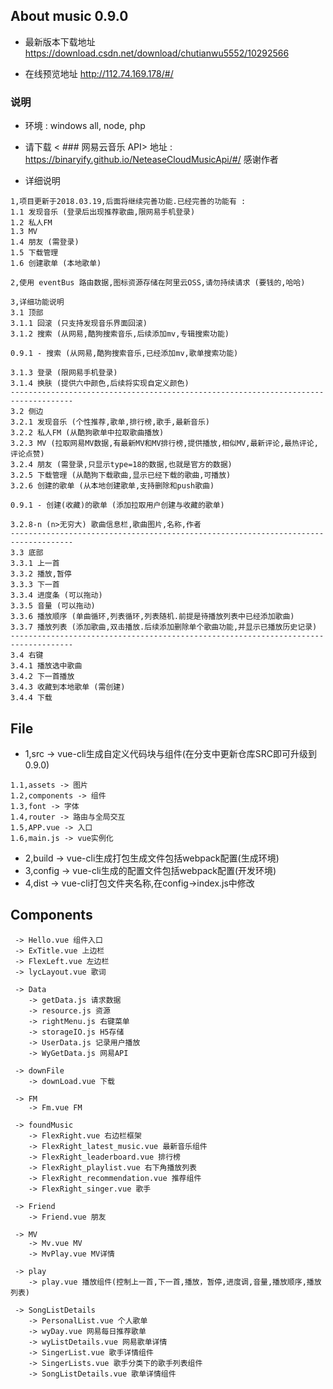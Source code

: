 ##  About music 0.9.0

- 最新版本下载地址 https://download.csdn.net/download/chutianwu5552/10292566

- 在线预览地址 http://112.74.169.178/#/

### 说明
+ 环境 : windows all, node, php

+ 请下载 < ### 网易云音乐 API> 地址 : https://binaryify.github.io/NeteaseCloudMusicApi/#/ 感谢作者
* 详细说明
```
1,项目更新于2018.03.19,后面将继续完善功能.已经完善的功能有 : 
1.1 发现音乐 (登录后出现推荐歌曲,限网易手机登录)
1.2 私人FM
1.3 MV
1.4 朋友 (需登录)
1.5 下载管理
1.6 创建歌单 (本地歌单)

2,使用 eventBus 路由数据,图标资源存储在阿里云OSS,请勿持续请求 (要钱的,哈哈)

3,详细功能说明
3.1 顶部
3.1.1 回滚 (只支持发现音乐界面回滚)
3.1.2 搜索 (从网易,酷狗搜索音乐,后续添加mv,专辑搜索功能)

0.9.1 - 搜索 (从网易,酷狗搜索音乐,已经添加mv,歌单搜索功能)

3.1.3 登录 (限网易手机登录)
3.1.4 换肤 (提供六中颜色,后续将实现自定义颜色)
------------------------------------------------------------------------------------
3.2 侧边
3.2.1 发现音乐 (个性推荐,歌单,排行榜,歌手,最新音乐)
3.2.2 私人FM (从酷狗歌单中拉取歌曲播放)
3.2.3 MV (拉取网易MV数据,有最新MV和MV排行榜,提供播放,相似MV,最新评论,最热评论,评论点赞)
3.2.4 朋友 (需登录,只显示type=18的数据,也就是官方的数据)
3.2.5 下载管理 (从酷狗下载歌曲,显示已经下载的歌曲,可播放)
3.2.6 创建的歌单 (从本地创建歌单,支持删除和push歌曲)

0.9.1 - 创建(收藏)的歌单 (添加拉取用户创建与收藏的歌单)

3.2.8-n (n>无穷大) 歌曲信息栏,歌曲图片,名称,作者
------------------------------------------------------------------------------------
3.3 底部
3.3.1 上一首
3.3.2 播放,暂停
3.3.3 下一首
3.3.4 进度条 (可以拖动)
3.3.5 音量 (可以拖动)
3.3.6 播放顺序 (单曲循环,列表循环,列表随机.前提是待播放列表中已经添加歌曲)
3.3.7 播放列表 (添加歌曲,双击播放.后续添加删除单个歌曲功能,并显示已播放历史记录)
------------------------------------------------------------------------------------
3.4 右键
3.4.1 播放选中歌曲
3.4.2 下一首播放
3.4.3 收藏到本地歌单 (需创建)
3.4.4 下载
```

## File
+ 1,src -> vue-cli生成自定义代码块与组件(在分支中更新仓库SRC即可升级到0.9.0)
```
1.1,assets -> 图片
1.2,components -> 组件
1.3,font -> 字体
1.4,router -> 路由与全局交互
1.5,APP.vue -> 入口
1.6,main.js -> vue实例化
```

+ 2,build -> vue-cli生成打包生成文件包括webpack配置(生成环境)
+ 3,config -> vue-cli生成的配置文件包括webpack配置(开发环境)
+ 4,dist -> vue-cli打包文件夹名称,在config->index.js中修改

## Components 

```
 -> Hello.vue 组件入口
 -> ExTitle.vue 上边栏
 -> FlexLeft.vue 左边栏
 -> lycLayout.vue 歌词

 -> Data
    -> getData.js 请求数据
    -> resource.js 资源
    -> rightMenu.js 右键菜单
    -> storageIO.js H5存储
    -> UserData.js 记录用户播放
    -> WyGetData.js 网易API

 -> downFile
    -> downLoad.vue 下载

 -> FM
    -> Fm.vue FM

 -> foundMusic
    -> FlexRight.vue 右边栏框架
    -> FlexRight_latest_music.vue 最新音乐组件
    -> FlexRight_leaderboard.vue 排行榜
    -> FlexRight_playlist.vue 右下角播放列表
    -> FlexRight_recommendation.vue 推荐组件
    -> FlexRight_singer.vue 歌手

 -> Friend
    -> Friend.vue 朋友

 -> MV
    -> Mv.vue MV
    -> MvPlay.vue MV详情

 -> play
    -> play.vue 播放组件(控制上一首,下一首,播放，暂停,进度调,音量,播放顺序,播放列表)

 -> SongListDetails
    -> PersonalList.vue 个人歌单
    -> wyDay.vue 网易每日推荐歌单
    -> wyListDetails.vue 网易歌单详情
    -> SingerList.vue 歌手详情组件
    -> SingerLists.vue 歌手分类下的歌手列表组件
    -> SongListDetails.vue 歌单详情组件
```
